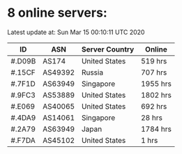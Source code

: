 # 8 online servers:

Latest update at: Sun Mar 15 00:10:11 UTC 2020

| ID | ASN | Server Country | Online |
| -- | --- | -------------- | ------ |
| #.D09B | AS174 | United States | 519 hrs |
| #.15CF | AS49392 | Russia | 707 hrs |
| #.7F1D | AS63949 | Singapore | 1955 hrs |
| #.9FC3 | AS53889 | United States | 1802 hrs |
| #.E069 | AS40065 | United States | 692 hrs |
| #.4DA9 | AS14061 | Singapore | 28 hrs |
| #.2A79 | AS63949 | Japan | 1784 hrs |
| #.F7DA | AS45102 | United States | 1 hrs |

